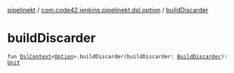 [pipelinekt](../index.md) / [com.code42.jenkins.pipelinekt.dsl.option](index.md) / [buildDiscarder](./build-discarder.md)

# buildDiscarder

`fun `[`DslContext`](../com.code42.jenkins.pipelinekt.dsl/-dsl-context/index.md)`<`[`Option`](../com.code42.jenkins.pipelinekt.core/-option.md)`>.buildDiscarder(buildDiscarder: `[`BuildDiscarder`](../com.code42.jenkins.pipelinekt.core.option/-build-discarder.md)`): `[`Unit`](https://kotlinlang.org/api/latest/jvm/stdlib/kotlin/-unit/index.html)